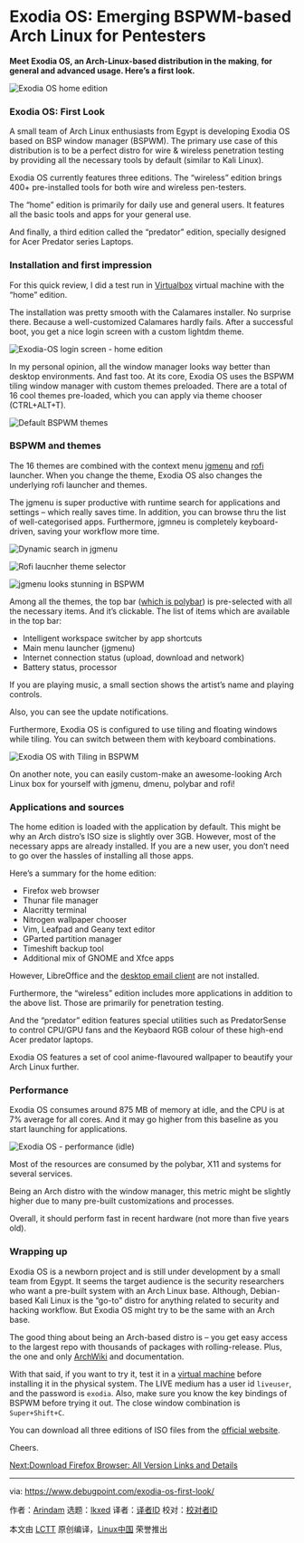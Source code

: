 [#]: subject: "Exodia OS: Emerging BSPWM-based Arch Linux for Pentesters"
[#]: via: "https://www.debugpoint.com/exodia-os-first-look/"
[#]: author: "Arindam https://www.debugpoint.com/author/admin1/"
[#]: collector: "lkxed"
[#]: translator: " "
[#]: reviewer: " "
[#]: publisher: " "
[#]: url: " "

Exodia OS: Emerging BSPWM-based Arch Linux for Pentesters
======

**Meet Exodia OS, an Arch-Linux-based distribution in the making**, **for general and advanced usage. Here’s a first look.**

![Exodia OS home edition][1]

### Exodia OS: First Look

A small team of Arch Linux enthusiasts from Egypt is developing Exodia OS based on BSP window manager (BSPWM). The primary use case of this distribution is to be a perfect distro for wire & wireless penetration testing by providing all the necessary tools by default (similar to Kali Linux).

Exodia OS currently features three editions. The “wireless” edition brings 400+ pre-installed tools for both wire and wireless pen-testers.

The “home” edition is primarily for daily use and general users. It features all the basic tools and apps for your general use.

And finally, a third edition called the “predator” edition, specially designed for Acer Predator series Laptops.

### Installation and first impression

For this quick review, I did a test run in [Virtualbox][2] virtual machine with the “home” edition.

The installation was pretty smooth with the Calamares installer. No surprise there. Because a well-customized Calamares hardly fails. After a successful boot, you get a nice login screen with a custom lightdm theme.

![Exodia-OS login screen - home edition][3]

In my personal opinion, all the window manager looks way better than desktop environments. And fast too. At its core, Exodia OS uses the BSPWM tiling window manager with custom themes preloaded. There are a total of 16 cool themes pre-loaded, which you can apply via theme chooser (CTRL+ALT+T).

![Default BSPWM themes][4]

### BSPWM and themes

The 16 themes are combined with the context menu [jgmenu][5] and [rofi][6] launcher. When you change the theme, Exodia OS also changes the underlying rofi launcher and themes.

The jgmenu is super productive with runtime search for applications and settings – which really saves time. In addition, you can browse thru the list of well-categorised apps. Furthermore, jgmneu is completely keyboard-driven, saving your workflow more time.

![Dynamic search in jgmenu][7]

![Rofi laucnher theme selector][8]

![jgmenu looks stunning in BSPWM][9]

Among all the themes, the top bar ([which is polybar][10]) is pre-selected with all the necessary items. And it’s clickable. The list of items which are available in the top bar:

- Intelligent workspace switcher by app shortcuts
- Main menu launcher (jgmenu)
- Internet connection status (upload, download and network)
- Battery status, processor

If you are playing music, a small section shows the artist’s name and playing controls.

Also, you can see the update notifications.

Furthermore, Exodia OS is configured to use tiling and floating windows while tiling. You can switch between them with keyboard combinations.

![Exodia OS with Tiling in BSPWM][11]

On another note, you can easily custom-make an awesome-looking Arch Linux box for yourself with jgmenu, dmenu, polybar and rofi!

### Applications and sources

The home edition is loaded with the application by default. This might be why an Arch distro’s ISO size is slightly over 3GB. However, most of the necessary apps are already installed. If you are a new user, you don’t need to go over the hassles of installing all those apps.

Here’s a summary for the home edition:

- Firefox web browser
- Thunar file manager
- Alacritty terminal
- Nitrogen wallpaper chooser
- Vim, Leafpad and Geany text editor
- GParted partition manager
- Timeshift backup tool
- Additional mix of GNOME and Xfce apps

However, LibreOffice and the [desktop email client][12] are not installed.

Furthermore, the “wireless” edition includes more applications in addition to the above list. Those are primarily for penetration testing.

And the “predator” edition features special utilities such as PredatorSense to control CPU/GPU fans and the Keybaord RGB colour of these high-end Acer predator laptops.

Exodia OS features a set of cool anime-flavoured wallpaper to beautify your Arch Linux further.

### Performance

Exodia OS consumes around 875 MB of memory at idle, and the CPU is at 7% average for all cores. And it may go higher from this baseline as you start launching for applications.

![Exodia OS - performance (idle)][13]

Most of the resources are consumed by the polybar, X11 and systems for several services.

Being an Arch distro with the window manager, this metric might be slightly higher due to many pre-built customizations and processes.

Overall, it should perform fast in recent hardware (not more than five years old).

### Wrapping up

Exodia OS is a newborn project and is still under development by a small team from Egypt. It seems the target audience is the security researchers who want a pre-built system with an Arch Linux base. Although, Debian-based Kali Linux is the “go-to” distro for anything related to security and hacking workflow. But Exodia OS might try to be the same with an Arch base. 

The good thing about being an Arch-based distro is – you get easy access to the largest repo with thousands of packages with rolling-release. Plus, the one and only [ArchWiki][14] and documentation.

With that said, if you want to try it, test it in a [virtual machine][15] before installing it in the physical system. The LIVE medium has a user id `liveuser`, and the password is `exodia`. Also, make sure you know the key bindings of BSPWM before trying it out. The close window combination is `Super+Shift+C`.

You can download all three editions of ISO files from the [official website][16].

Cheers.

[Next:Download Firefox Browser: All Version Links and Details][17]

--------------------------------------------------------------------------------

via: https://www.debugpoint.com/exodia-os-first-look/

作者：[Arindam][a]
选题：[lkxed][b]
译者：[译者ID](https://github.com/译者ID)
校对：[校对者ID](https://github.com/校对者ID)

本文由 [LCTT](https://github.com/LCTT/TranslateProject) 原创编译，[Linux中国](https://linux.cn/) 荣誉推出

[a]: https://www.debugpoint.com/author/admin1/
[b]: https://github.com/lkxed
[1]: https://www.debugpoint.com/wp-content/uploads/2022/11/Exodia-OS-home-edition.jpg
[2]: https://www.debugpoint.com/tag/virtualbox
[3]: https://www.debugpoint.com/wp-content/uploads/2022/11/Exodia-OS-login-screen-home-edition.jpg
[4]: https://www.debugpoint.com/wp-content/uploads/2022/11/Default-BSPWM-themes-150x93.jpg
[5]: https://jgmenu.github.io/screenshots.html
[6]: https://github.com/davatorium/rofi
[7]: https://www.debugpoint.com/wp-content/uploads/2022/11/Dynamic-search-in-jgmenu-150x186.jpg
[8]: https://www.debugpoint.com/wp-content/uploads/2022/11/Rofi-laucnher-theme-selector-150x93.jpg
[9]: https://www.debugpoint.com/wp-content/uploads/2022/11/jgmenu-looks-stunning-in-BSPWM.jpg
[10]: https://github.com/polybar/polybar
[11]: https://www.debugpoint.com/wp-content/uploads/2022/11/Exodia-OS-with-Tiling-in-BSPWM.jpg
[12]: https://www.debugpoint.com/best-email-client-linux-windows/
[13]: https://www.debugpoint.com/wp-content/uploads/2022/11/Exodia-OS-performance-idle-150x109.jpg
[14]: https://wiki.archlinux.org/
[15]: https://www.debugpoint.com/tag/virtual-machine
[16]: https://exodia-os.github.io/exodia-website/
[17]: https://www.debugpoint.com/download-firefox/
